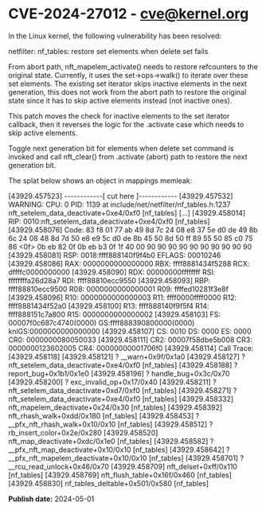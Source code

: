 # CVE-2024-27012 - cve@kernel.org

In the Linux kernel, the following vulnerability has been resolved:

netfilter: nf_tables: restore set elements when delete set fails

From abort path, nft_mapelem_activate() needs to restore refcounters to
the original state. Currently, it uses the set->ops->walk() to iterate
over these set elements. The existing set iterator skips inactive
elements in the next generation, this does not work from the abort path
to restore the original state since it has to skip active elements
instead (not inactive ones).

This patch moves the check for inactive elements to the set iterator
callback, then it reverses the logic for the .activate case which
needs to skip active elements.

Toggle next generation bit for elements when delete set command is
invoked and call nft_clear() from .activate (abort) path to restore the
next generation bit.

The splat below shows an object in mappings memleak:

[43929.457523] ------------[ cut here ]------------
[43929.457532] WARNING: CPU: 0 PID: 1139 at include/net/netfilter/nf_tables.h:1237 nft_setelem_data_deactivate+0xe4/0xf0 [nf_tables]
[...]
[43929.458014] RIP: 0010:nft_setelem_data_deactivate+0xe4/0xf0 [nf_tables]
[43929.458076] Code: 83 f8 01 77 ab 49 8d 7c 24 08 e8 37 5e d0 de 49 8b 6c 24 08 48 8d 7d 50 e8 e9 5c d0 de 8b 45 50 8d 50 ff 89 55 50 85 c0 75 86 <0f> 0b eb 82 0f 0b eb b3 0f 1f 40 00 90 90 90 90 90 90 90 90 90 90
[43929.458081] RSP: 0018:ffff888140f9f4b0 EFLAGS: 00010246
[43929.458086] RAX: 0000000000000000 RBX: ffff8881434f5288 RCX: dffffc0000000000
[43929.458090] RDX: 00000000ffffffff RSI: ffffffffa26d28a7 RDI: ffff88810ecc9550
[43929.458093] RBP: ffff88810ecc9500 R08: 0000000000000001 R09: ffffed10281f3e8f
[43929.458096] R10: 0000000000000003 R11: ffff0000ffff0000 R12: ffff8881434f52a0
[43929.458100] R13: ffff888140f9f5f4 R14: ffff888151c7a800 R15: 0000000000000002
[43929.458103] FS:  00007f0c687c4740(0000) GS:ffff888390800000(0000) knlGS:0000000000000000
[43929.458107] CS:  0010 DS: 0000 ES: 0000 CR0: 0000000080050033
[43929.458111] CR2: 00007f58dbe5b008 CR3: 0000000123602005 CR4: 00000000001706f0
[43929.458114] Call Trace:
[43929.458118]  <TASK>
[43929.458121]  ? __warn+0x9f/0x1a0
[43929.458127]  ? nft_setelem_data_deactivate+0xe4/0xf0 [nf_tables]
[43929.458188]  ? report_bug+0x1b1/0x1e0
[43929.458196]  ? handle_bug+0x3c/0x70
[43929.458200]  ? exc_invalid_op+0x17/0x40
[43929.458211]  ? nft_setelem_data_deactivate+0xd7/0xf0 [nf_tables]
[43929.458271]  ? nft_setelem_data_deactivate+0xe4/0xf0 [nf_tables]
[43929.458332]  nft_mapelem_deactivate+0x24/0x30 [nf_tables]
[43929.458392]  nft_rhash_walk+0xdd/0x180 [nf_tables]
[43929.458453]  ? __pfx_nft_rhash_walk+0x10/0x10 [nf_tables]
[43929.458512]  ? rb_insert_color+0x2e/0x280
[43929.458520]  nft_map_deactivate+0xdc/0x1e0 [nf_tables]
[43929.458582]  ? __pfx_nft_map_deactivate+0x10/0x10 [nf_tables]
[43929.458642]  ? __pfx_nft_mapelem_deactivate+0x10/0x10 [nf_tables]
[43929.458701]  ? __rcu_read_unlock+0x46/0x70
[43929.458709]  nft_delset+0xff/0x110 [nf_tables]
[43929.458769]  nft_flush_table+0x16f/0x460 [nf_tables]
[43929.458830]  nf_tables_deltable+0x501/0x580 [nf_tables]

**Publish date:** 2024-05-01
